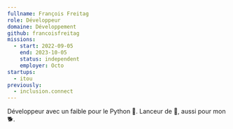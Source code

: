 ```yaml
---
fullname: François Freitag
role: Développeur
domaine: Développement
github: francoisfreitag
missions:
  - start: 2022-09-05
    end: 2023-10-05
    status: independent
    employer: Octo
startups:
  - itou
previously:
  - inclusion.connect
---
```


Développeur avec un faible pour le Python 🐍.
Lanceur de 🥏, aussi pour mon 🐕.
